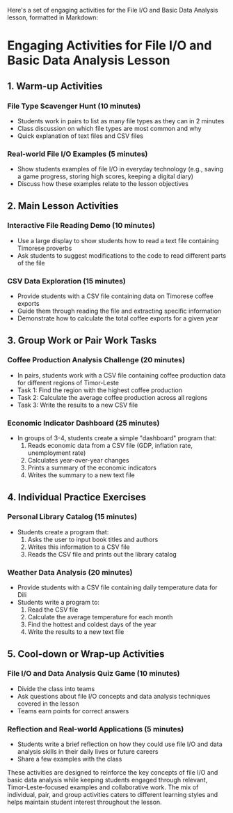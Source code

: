 Here's a set of engaging activities for the File I/O and Basic Data Analysis lesson, formatted in Markdown:

# Engaging Activities for File I/O and Basic Data Analysis Lesson

## 1. Warm-up Activities

### File Type Scavenger Hunt (10 minutes)
- Students work in pairs to list as many file types as they can in 2 minutes
- Class discussion on which file types are most common and why
- Quick explanation of text files and CSV files

### Real-world File I/O Examples (5 minutes)
- Show students examples of file I/O in everyday technology (e.g., saving a game progress, storing high scores, keeping a digital diary)
- Discuss how these examples relate to the lesson objectives

## 2. Main Lesson Activities

### Interactive File Reading Demo (10 minutes)
- Use a large display to show students how to read a text file containing Timorese proverbs
- Ask students to suggest modifications to the code to read different parts of the file

### CSV Data Exploration (15 minutes)
- Provide students with a CSV file containing data on Timorese coffee exports
- Guide them through reading the file and extracting specific information
- Demonstrate how to calculate the total coffee exports for a given year

## 3. Group Work or Pair Work Tasks

### Coffee Production Analysis Challenge (20 minutes)
- In pairs, students work with a CSV file containing coffee production data for different regions of Timor-Leste
- Task 1: Find the region with the highest coffee production
- Task 2: Calculate the average coffee production across all regions
- Task 3: Write the results to a new CSV file

### Economic Indicator Dashboard (25 minutes)
- In groups of 3-4, students create a simple "dashboard" program that:
  1. Reads economic data from a CSV file (GDP, inflation rate, unemployment rate)
  2. Calculates year-over-year changes
  3. Prints a summary of the economic indicators
  4. Writes the summary to a new text file

## 4. Individual Practice Exercises

### Personal Library Catalog (15 minutes)
- Students create a program that:
  1. Asks the user to input book titles and authors
  2. Writes this information to a CSV file
  3. Reads the CSV file and prints out the library catalog

### Weather Data Analysis (20 minutes)
- Provide students with a CSV file containing daily temperature data for Dili
- Students write a program to:
  1. Read the CSV file
  2. Calculate the average temperature for each month
  3. Find the hottest and coldest days of the year
  4. Write the results to a new text file

## 5. Cool-down or Wrap-up Activities

### File I/O and Data Analysis Quiz Game (10 minutes)
- Divide the class into teams
- Ask questions about file I/O concepts and data analysis techniques covered in the lesson
- Teams earn points for correct answers

### Reflection and Real-world Applications (5 minutes)
- Students write a brief reflection on how they could use file I/O and data analysis skills in their daily lives or future careers
- Share a few examples with the class

These activities are designed to reinforce the key concepts of file I/O and basic data analysis while keeping students engaged through relevant, Timor-Leste-focused examples and collaborative work. The mix of individual, pair, and group activities caters to different learning styles and helps maintain student interest throughout the lesson.